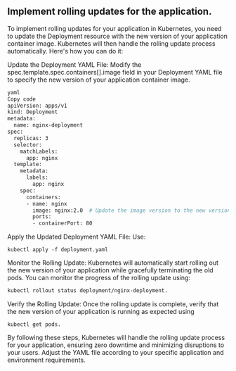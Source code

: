 ## Implement rolling updates for the application.

To implement rolling updates for your application in Kubernetes, you need to update the Deployment resource with the new version of your application container image. Kubernetes will then handle the rolling update process automatically. Here's how you can do it:

Update the Deployment YAML File:
Modify the spec.template.spec.containers[].image field in your Deployment YAML file to specify the new version of your application container image.
```sh
yaml
Copy code
apiVersion: apps/v1
kind: Deployment
metadata:
  name: nginx-deployment
spec:
  replicas: 3
  selector:
    matchLabels:
      app: nginx
  template:
    metadata:
      labels:
        app: nginx
    spec:
      containers:
      - name: nginx
        image: nginx:2.0  # Update the image version to the new version
        ports:
        - containerPort: 80
```
Apply the Updated Deployment YAML File:
Use:

```shell
kubectl apply -f deployment.yaml
```
Monitor the Rolling Update:
Kubernetes will automatically start rolling out the new version of your application while gracefully terminating the old pods.
You can monitor the progress of the rolling update using:

```sh
kubectl rollout status deployment/nginx-deployment.
```

Verify the Rolling Update:
Once the rolling update is complete, verify that the new version of your application is running as expected using 
```shell
kubectl get pods.
```


By following these steps, Kubernetes will handle the rolling update process for your application, ensuring zero downtime and minimizing disruptions to your users. Adjust the YAML file according to your specific application and environment requirements.